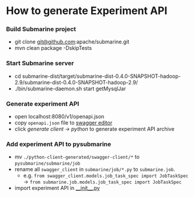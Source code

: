 <!---
  Licensed under the Apache License, Version 2.0 (the "License");
  you may not use this file except in compliance with the License.
  You may obtain a copy of the License at

   http://www.apache.org/licenses/LICENSE-2.0

  Unless required by applicable law or agreed to in writing, software
  distributed under the License is distributed on an "AS IS" BASIS,
  WITHOUT WARRANTIES OR CONDITIONS OF ANY KIND, either express or implied.
  See the License for the specific language governing permissions and
  limitations under the License. See accompanying LICENSE file.
-->

# How to generate Experiment API

### Build Submarine project
- git clone git@github.com:apache/submarine.git
- mvn clean package -DskipTests
### Start Submarine server
- cd submarine-dist/target/submarine-dist-0.4.0-SNAPSHOT-hadoop-2.9/submarine-dist-0.4.0-SNAPSHOT-hadoop-2.9/
- ./bin/submarine-daemon.sh start getMysqlJar
### Generate experiment API
- open localhost:8080/v1/openapi.json
- copy `openapi.json` file to [swagger editor](https://editor.swagger.io/)
- click *generate client* -> *python* to generate experiment API archive
### Add experiment API to pysubmarine
- mv `./python-client-generated/swagger-client/*` to `pysubmarine/submarine/job`
- rename all `swagger_client` in `submarine/job/*.py` to `submarine.job`.
    - e.g. `from swagger_client.models.job_task_spec import JobTaskSpec` -> `from submarine.job.models.job_task_spec import JobTaskSpec`
- import experiment API in [\_\_init__.py](../__init__.py)
